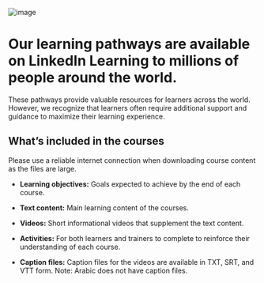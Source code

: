  ![image](https://github.com/microsoft/Microsoft365Training/assets/145597905/57461319-ba0b-426d-ac23-a35560cb0c03)


# Our learning pathways are available on LinkedIn Learning to millions of people around the world. 
These pathways provide valuable resources for learners across the world. 
However, we recognize that learners often require additional support and guidance to maximize their learning experience.​

## What’s included in the courses​

Please use a reliable internet connection when downloading course content as the files are large.​

- **Learning objectives:** Goals expected to achieve by the end of each course. ​

- **Text content:** Main learning content of the courses. ​

- **Videos:** Short informational videos that supplement the text content. ​

- **Activities:** For both learners and trainers to complete to reinforce their understanding of each course.​

- **Caption files:** Caption files for the videos are available in TXT, SRT, and VTT form.  Note: Arabic does not have caption files.

